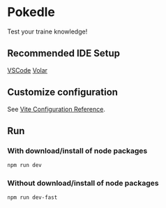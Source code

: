 # Pokedle

Test your traine knowledge!

## Recommended IDE Setup

[VSCode](https://code.visualstudio.com/) 
[Volar](https://marketplace.visualstudio.com/items?itemName=Vue.volar) 

## Customize configuration

See [Vite Configuration Reference](https://vitejs.dev/config/).

## Run

### With download/install of node packages

```sh
npm run dev
```

### Without download/install of node packages

```sh
npm run dev-fast
```

